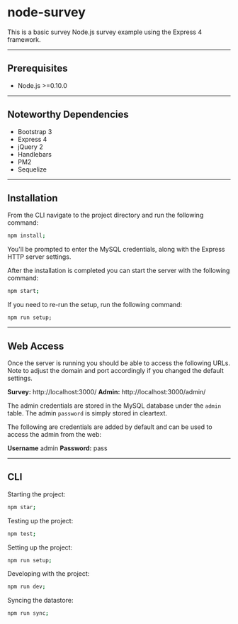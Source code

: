 # node-survey

This is a basic survey Node.js survey example using the Express 4 framework.

---

## Prerequisites

- Node.js >=0.10.0

---

## Noteworthy Dependencies

- Bootstrap 3
- Express 4
- jQuery 2
- Handlebars
- PM2
- Sequelize

---

## Installation

From the CLI navigate to the project directory and run the following command:

```bash
npm install;
```

You'll be prompted to enter the MySQL credentials, along with the Express HTTP server settings.

After the installation is completed you can start the server with the following command:

```bash
npm start;
```

If you need to re-run the setup, run the following command:

```
npm run setup;
```

---

## Web Access

Once the server is running you should be able to access the following URLs.
Note to adjust the domain and port accordingly if you changed the default settings.

**Survey:** http://localhost:3000/
**Admin:** http://localhost:3000/admin/

The admin credentials are stored in the MySQL database under the `admin` table.
The admin `password` is simply stored in cleartext.

The following are credentials are added by default and can be used to access the admin from the web:

**Username** admin
**Password:** pass

---

## CLI

Starting the project:

```bash
npm star;
```

Testing up the project:

```bash
npm test;
```

Setting up the project:

```bash
npm run setup;
```

Developing with the project:

```bash
npm run dev;
```

Syncing the datastore:

```bash
npm run sync;
```
